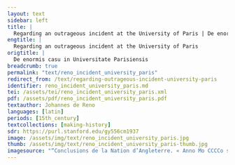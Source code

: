 ```yaml
---
layout: text
sidebar: left
title: |
  Regarding an outrageous incident at the University of Paris | De enormis casu in Universitate Parisiensis
engtitle: |
  Regarding an outrageous incident at the University of Paris
origtitle: |
  De enormis casu in Universitate Parisiensis
breadcrumb: true
permalink: "text/reno_incident_university_paris"
redirect_from: /text/regarding-outrageous-incident-university-paris
identifier: reno_incident_university_paris.md
tei: /assets/tei/reno_incident_university_paris.xml
pdf: /assets/pdf/reno_incident_university_paris.pdf
textauthor: Johannes de Reno
languages: [latin]
periods: [15th_century]
textcollections: [making-history]
sdr: https://purl.stanford.edu/gy556cm1937
image: /assets/img/text/reno_incident_university_paris.jpg
thumb: /assets/img/text/reno_incident_university_paris-thumb.jpg
imagesource: "“Conclusions de la Nation d’Angleterre. « Anno Mo CCCCo sexto, die quinta mensis maii — Mo CCCCo XXIIII, die septima mensis martii »”, NuBIS (Bibliothèque interuniversitaire de la Sorbonne)"
---
```

